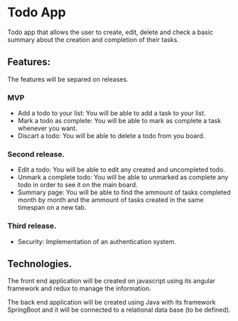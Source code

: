 # Todo App
Todo app that allows the user to create, edit, delete and check a basic summary about the creation and completion of their tasks.

## Features:
The features will be separed on releases.

### MVP
* Add a todo to your list: You will be able to add a task to your list.
* Mark a todo as complete: You will be able to mark as complete a task whenever you want.
* Discart a todo: You will be able to delete a todo from you board.

### Second release.
* Edit a todo: You will be able to edit any created and uncompleted todo.
* Unmark a complete todo: You will be able to unmarked as complete any todo in order to see it on the main board.
* Summary page: You will be able to find the ammount of tasks completed month by month and the ammount of tasks created in the same timespan on a new tab.

### Third release.

* Security: Implementation of an authentication system.

## Technologies.

The front end application will be created on javascript using its angular framework and redux to manage the information.

The back end application will be created using Java with its framework SpringBoot and it will be connected to a relational data base (to be defined).
